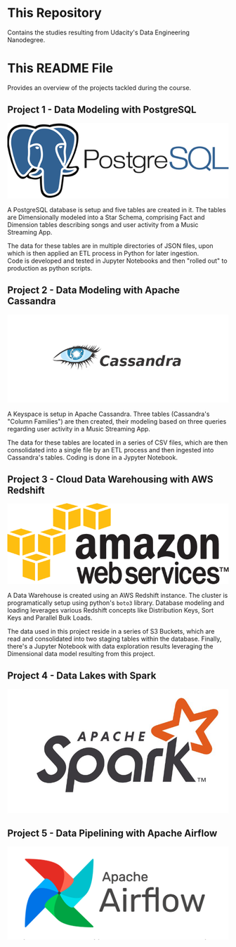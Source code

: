 
# This Repository

 Contains the studies resulting from Udacity's Data Engineering Nanodegree.

# This README File

 Provides an overview of the projects tackled during the course.

## Project 1 - Data Modeling with PostgreSQL

![PostgreSQL Logo](./postgresLogo.png)

 A PostgreSQL database is setup and five tables are created in it.
The tables are Dimensionally modeled into a Star Schema, comprising
Fact and Dimension tables describing songs and user activity from a
Music Streaming App.

 The data for these tables are in multiple directories of JSON files,
upon which is then applied an ETL process in Python for later ingestion.  
 Code is developed and tested in Jupyter Notebooks and then "rolled out"
to production as python scripts.

## Project 2 - Data Modeling with Apache Cassandra

![Apache Cassandra Logo](./cassandraLogo.png)

 A Keyspace is setup in Apache Cassandra. Three tables (Cassandra's "Column
Families") are then created, their modeling based on three queries regarding
user activity in a Music Streaming App.

 The data for these tables are located in a series of CSV files, which are
then consolidated into a single file by an ETL process and then ingested into
Cassandra's tables. Coding is done in a Jypyter Notebook.

## Project 3 - Cloud Data Warehousing with AWS Redshift

![Amazon Web Services Logo](./AWSLogo.png)  
  
 A Data Warehouse is created using an AWS Redshift instance. The cluster is programatically setup using python's `boto3` library. Database modeling and loading leverages various Redshift concepts like Distribution Keys, Sort Keys and Parallel Bulk Loads.  
   
 The data used in this project reside in a series of S3 Buckets, which are read and consolidated into two staging tables within the database. Finally, there's a Jupyter Notebook with data exploration results leveraging the Dimensional data model resulting from this project.

## Project 4 - Data Lakes with Spark  

![Spark Logo](<./apacheSparkLogo.jpg>)

## Project 5 - Data Pipelining with Apache Airflow  

![Airflow Logo](<./airflow_logo.png>)